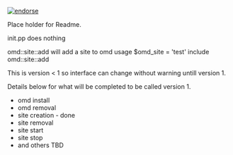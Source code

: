 [![endorse](https://api.coderwall.com/firebladee/endorsecount.png)](https://coderwall.com/firebladee)

Place holder for Readme.

init.pp does nothing

omd::site::add will add a site to omd
usage
$omd_site = 'test'
include omd::site::add

This is version < 1 so interface can change without warning untill version 1.

Details below for what will be completed to be called version 1.

* omd install
* omd removal
* site creation - done
* site removal
* site start
* site stop
* and others TBD
